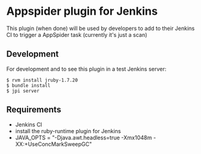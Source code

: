 # Appspider plugin for Jenkins

This plugin (when done) will be used by developers to add to their Jenkins CI to 
trigger a AppSpider task (currently it's just a scan) 

## Development

For development and to see this plugin in a test Jenkins server:

```
$ rvm install jruby-1.7.20
$ bundle install
$ jpi server
```

## Requirements

* Jenkins CI
* install the ruby-runtime plugin for Jenkins
* JAVA_OPTS = "-Djava.awt.headless=true -Xmx1048m -XX:+UseConcMarkSweepGC"
